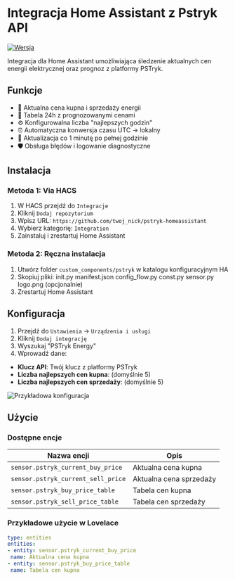 # Integracja Home Assistant z Pstryk API

[![Wersja](https://img.shields.io/badge/wersja-1.2.1-blue)](https://github.com/twoj_nick/pstryk-homeassistant)

Integracja dla Home Assistant umożliwiająca śledzenie aktualnych cen energii elektrycznej oraz prognoz z platformy PSTryk.

## Funkcje
- 🔌 Aktualna cena kupna i sprzedaży energii
- 📅 Tabela 24h z prognozowanymi cenami
- ⚙️ Konfigurowalna liczba "najlepszych godzin"
- ⏰ Automatyczna konwersja czasu UTC → lokalny
- 🔄 Aktualizacja co 1 minutę po pełnej godzinie
- 🛡️ Obsługa błędów i logowanie diagnostyczne

## Instalacja

### Metoda 1: Via HACS
1. W HACS przejdź do `Integracje`
2. Kliknij `Dodaj repozytorium`
3. Wpisz URL: `https://github.com/twoj_nick/pstryk-homeassistant`
4. Wybierz kategorię: `Integration`
5. Zainstaluj i zrestartuj Home Assistant

### Metoda 2: Ręczna instalacja
1. Utwórz folder `custom_components/pstryk` w katalogu konfiguracyjnym HA
2. Skopiuj pliki:
init.py
manifest.json
config_flow.py
const.py
sensor.py
logo.png (opcjonalnie)
3. Zrestartuj Home Assistant

## Konfiguracja
1. Przejdź do `Ustawienia` → `Urządzenia i usługi`
2. Kliknij `Dodaj integrację`
3. Wyszukaj "PSTryk Energy"
4. Wprowadź dane:
- **Klucz API**: Twój klucz z platformy PSTryk
- **Liczba najlepszych cen kupna**: (domyślnie 5)
- **Liczba najlepszych cen sprzedaży**: (domyślnie 5)

![Przykładowa konfiguracja](https://via.placeholder.com/600x400?text=Konfiguracja+Integracji)

## Użycie
### Dostępne encje
| Nazwa encji                          | Opis                          |
|--------------------------------------|-------------------------------|
| `sensor.pstryk_current_buy_price`    | Aktualna cena kupna           |
| `sensor.pstryk_current_sell_price`   | Aktualna cena sprzedaży       |
| `sensor.pstryk_buy_price_table`      | Tabela cen kupna              |
| `sensor.pstryk_sell_price_table`     | Tabela cen sprzedaży          |

### Przykładowe użycie w Lovelace
```yaml
type: entities
entities:
- entity: sensor.pstryk_current_buy_price
 name: Aktualna cena kupna
- entity: sensor.pstryk_buy_price_table
 name: Tabela cen kupna
